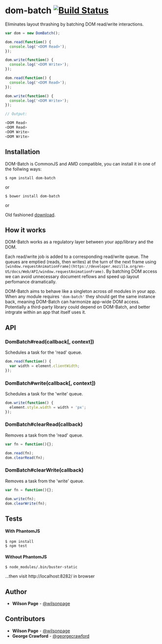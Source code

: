 # dom-batch [![Build Status](https://travis-ci.org/wilsonpage/dom-batch.png?branch=master)](https://travis-ci.org/wilsonpage/dom-batch)

Eliminates layout thrashing by batching DOM read/write interactions.

```js
var dom = new DomBatch();

dom.read(function() {
  console.log('<DOM Read>');
});

dom.write(function() {
  console.log('<DOM Write>');
});

dom.read(function() {
  console.log('<DOM Read>');
});

dom.write(function() {
  console.log('<DOM Write>');
});

// Output:

<DOM Read>
<DOM Read>
<DOM Write>
<DOM Write>
```

## Installation

DOM-Batch is CommonJS and AMD compatible, you can install it in one of the follwing ways:

```
$ npm install dom-batch
```

or

```
$ bower install dom-batch
```

or

Old fashioned [download](http://github.com/wilsonpage/dom-batch/raw/master/lib/dom-batch.js).

## How it works

DOM-Batch works as a regulatory layer between your app/library and the DOM.

Each read/write job is added to a corresponding read/write queue. The queues are emptied (reads, then writes) at the turn of the next frame using `[window.requestAnimationFrame](https://developer.mozilla.org/en-US/docs/Web/API/window.requestAnimationFrame)`. By batching DOM access we can avoid unnecessary document reflows and speed up layout perfomance dramatically.

DOM-Batch aims to behave like a singleton across *all* modules in your app. When any module requires `'dom-batch'` they should get the same instance back, meaning DOM-Batch can harmonize app-wide DOM access. Potentially a third-party library could depend on DOM-Batch, and better intrgrate within an app that itself uses it.

## API

### DomBatch#read(callback[, context])

Schedules a task for the 'read' queue.

```js
dom.read(function() {
  var width = element.clientWidth;
});
```

### DomBatch#write(callback[, context])

Schedules a task for the 'write' queue.

```js
dom.write(function() {
  element.style.width = width + 'px';
});
```

### DomBatch#clearRead(callback)

Removes a task from the 'read' queue.

```js
var fn = function(){};

dom.read(fn);
dom.clearRead(fn);
```

### DomBatch#clearWrite(callback)

Removes a task from the 'write' queue.

```js
var fn = function(){};

dom.write(fn);
dom.clearWrite(fn);
```

## Tests

#### With PhantomJS

```
$ npm install
$ npm test
```

#### Without PhantomJS

```
$ node_modules/.bin/buster-static
```

...then visit http://localhost:8282/ in browser

## Author

- **Wilson Page** - [@wilsonpage](http://github.com/wilsonpage)

## Contributors

- **Wilson Page** - [@wilsonpage](http://github.com/wilsonpage)
- **George Crawford** - [@georgecrawford](http://github.com/georgecrawford)
